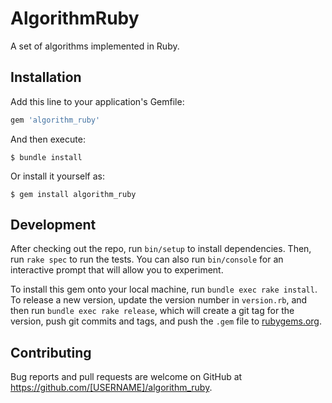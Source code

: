 # AlgorithmRuby

A set of algorithms implemented in Ruby.

## Installation

Add this line to your application's Gemfile:

```ruby
gem 'algorithm_ruby'
```

And then execute:

    $ bundle install

Or install it yourself as:

    $ gem install algorithm_ruby

## Development

After checking out the repo, run `bin/setup` to install dependencies. Then, run `rake spec` to run the tests. You can also run `bin/console` for an interactive prompt that will allow you to experiment.

To install this gem onto your local machine, run `bundle exec rake install`. To release a new version, update the version number in `version.rb`, and then run `bundle exec rake release`, which will create a git tag for the version, push git commits and tags, and push the `.gem` file to [rubygems.org](https://rubygems.org).

## Contributing

Bug reports and pull requests are welcome on GitHub at https://github.com/[USERNAME]/algorithm_ruby.

